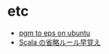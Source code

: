 # etc
* [pgm to eps on ubuntu](index.html#etc/pgm2eps.md)
* [Scala の省略ルール早覚え](index.html#https://gist.githubusercontent.com/gakuzzzz/10104162/raw/f9d43a533d4ff07f2090e11a5d116134f6081361/1_.md)

